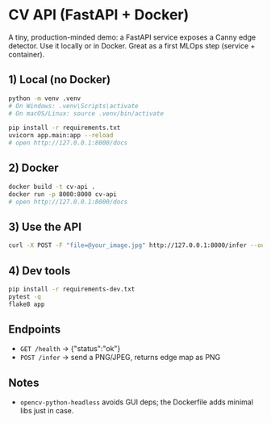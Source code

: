 
# CV API (FastAPI + Docker)

A tiny, production-minded demo: a FastAPI service exposes a Canny edge detector. 
Use it locally or in Docker. Great as a first MLOps step (service + container).

## 1) Local (no Docker)
```bash
python -m venv .venv
# On Windows: .venv\Scripts\activate
# On macOS/Linux: source .venv/bin/activate

pip install -r requirements.txt
uvicorn app.main:app --reload
# open http://127.0.0.1:8000/docs
```

## 2) Docker
```bash
docker build -t cv-api .
docker run -p 8000:8000 cv-api
# open http://127.0.0.1:8000/docs
```

## 3) Use the API
```bash
curl -X POST -F "file=@your_image.jpg" http://127.0.0.1:8000/infer --output edges.png
```

## 4) Dev tools
```bash
pip install -r requirements-dev.txt
pytest -q
flake8 app
```

## Endpoints
- `GET /health` -> {"status":"ok"}
- `POST /infer` -> send a PNG/JPEG, returns edge map as PNG

## Notes
- `opencv-python-headless` avoids GUI deps; the Dockerfile adds minimal libs just in case.

